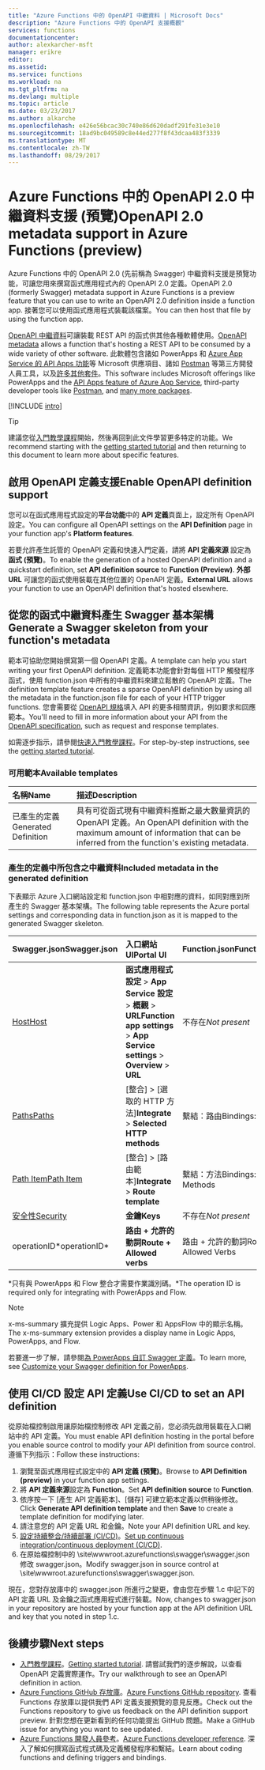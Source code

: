 ```yaml
---
title: "Azure Functions 中的 OpenAPI 中繼資料 | Microsoft Docs"
description: "Azure Functions 中的 OpenAPI 支援概觀"
services: functions
documentationcenter: 
author: alexkarcher-msft
manager: erikre
editor: 
ms.assetid: 
ms.service: functions
ms.workload: na
ms.tgt_pltfrm: na
ms.devlang: multiple
ms.topic: article
ms.date: 03/23/2017
ms.author: alkarche
ms.openlocfilehash: e426e56bcac30c740e86d620dadf291fe31e3e10
ms.sourcegitcommit: 18ad9bc049589c8e44ed277f8f43dcaa483f3339
ms.translationtype: MT
ms.contentlocale: zh-TW
ms.lasthandoff: 08/29/2017
---
```

# <a name="openapi-20-metadata-support-in-azure-functions-preview"></a><span data-ttu-id="565ab-103">Azure Functions 中的 OpenAPI 2.0 中繼資料支援 (預覽)</span><span class="sxs-lookup"><span data-stu-id="565ab-103">OpenAPI 2.0 metadata support in Azure Functions (preview)</span></span>
<span data-ttu-id="565ab-104">Azure Functions 中的 OpenAPI 2.0 (先前稱為 Swagger) 中繼資料支援是預覽功能，可讓您用來撰寫函式應用程式內的 OpenAPI 2.0 定義。</span><span class="sxs-lookup"><span data-stu-id="565ab-104">OpenAPI 2.0 (formerly Swagger) metadata support in Azure Functions is a preview feature that you can use to write an OpenAPI 2.0 definition inside a function app.</span></span> <span data-ttu-id="565ab-105">接著您可以使用函式應用程式裝載該檔案。</span><span class="sxs-lookup"><span data-stu-id="565ab-105">You can then host that file by using the function app.</span></span>

<span data-ttu-id="565ab-106">[OpenAPI 中繼資料](http://swagger.io/)可讓裝載 REST API 的函式供其他各種軟體使用。</span><span class="sxs-lookup"><span data-stu-id="565ab-106">[OpenAPI metadata](http://swagger.io/) allows a function that's hosting a REST API to be consumed by a wide variety of other software.</span></span> <span data-ttu-id="565ab-107">此軟體包含諸如 PowerApps 和 [Azure App Service 的 API Apps 功能](https://docs.microsoft.com/azure/app-service-api/app-service-api-dotnet-get-started#a-idcodegena-generate-client-code-for-the-data-tier)等 Microsoft 供應項目、諸如 [Postman](https://www.getpostman.com/docs/importing_swagger) 等第三方開發人員工具，以及[許多其他套件](http://swagger.io/tools/)。</span><span class="sxs-lookup"><span data-stu-id="565ab-107">This software includes Microsoft offerings like PowerApps and the [API Apps feature of Azure App Service](https://docs.microsoft.com/azure/app-service-api/app-service-api-dotnet-get-started#a-idcodegena-generate-client-code-for-the-data-tier), third-party developer tools like [Postman](https://www.getpostman.com/docs/importing_swagger), and [many more packages](http://swagger.io/tools/).</span></span>

[!INCLUDE [intro](../../includes/functions-bindings-intro.md)]

>[!TIP]
><span data-ttu-id="565ab-108">建議您從[入門教學課程](./functions-api-definition-getting-started.md)開始，然後再回到此文件學習更多特定的功能。</span><span class="sxs-lookup"><span data-stu-id="565ab-108">We recommend starting with the [getting started tutorial](./functions-api-definition-getting-started.md) and then returning to this document to learn more about specific features.</span></span>

## <span data-ttu-id="565ab-109"><a name="enable"></a>啟用 OpenAPI 定義支援</span><span class="sxs-lookup"><span data-stu-id="565ab-109"><a name="enable"></a>Enable OpenAPI definition support</span></span>
<span data-ttu-id="565ab-110">您可以在函式應用程式設定的**平台功能**中的 **API 定義**頁面上，設定所有 OpenAPI 設定。</span><span class="sxs-lookup"><span data-stu-id="565ab-110">You can configure all OpenAPI settings on the **API Definition** page in your function app's **Platform features**.</span></span>

<span data-ttu-id="565ab-111">若要允許產生託管的 OpenAPI 定義和快速入門定義，請將 **API 定義來源** 設定為**函式 (預覽)**。</span><span class="sxs-lookup"><span data-stu-id="565ab-111">To enable the generation of a hosted OpenAPI definition and a quickstart definition, set **API definition source** to **Function (Preview)**.</span></span> <span data-ttu-id="565ab-112">**外部 URL** 可讓您的函式使用裝載在其他位置的 OpenAPI 定義。</span><span class="sxs-lookup"><span data-stu-id="565ab-112">**External URL** allows your function to use an OpenAPI definition that's hosted elsewhere.</span></span>

## <span data-ttu-id="565ab-113"><a name="generate-definition"></a> 從您的函式中繼資料產生 Swagger 基本架構</span><span class="sxs-lookup"><span data-stu-id="565ab-113"><a name="generate-definition"></a>Generate a Swagger skeleton from your function's metadata</span></span>
<span data-ttu-id="565ab-114">範本可協助您開始撰寫第一個 OpenAPI 定義。</span><span class="sxs-lookup"><span data-stu-id="565ab-114">A template can help you start writing your first OpenAPI definition.</span></span> <span data-ttu-id="565ab-115">定義範本功能會針對每個 HTTP 觸發程序函式，使用 function.json 中所有的中繼資料來建立鬆散的 OpenAPI 定義。</span><span class="sxs-lookup"><span data-stu-id="565ab-115">The definition template feature creates a sparse OpenAPI definition by using all the metadata in the function.json file for each of your HTTP trigger functions.</span></span> <span data-ttu-id="565ab-116">您會需要從 [OpenAPI 規格](http://swagger.io/specification/)填入 API 的更多相關資訊，例如要求和回應範本。</span><span class="sxs-lookup"><span data-stu-id="565ab-116">You'll need to fill in more information about your API from the [OpenAPI specification](http://swagger.io/specification/), such as request and response templates.</span></span>

<span data-ttu-id="565ab-117">如需逐步指示，請參閱[快速入門教學課程](./functions-api-definition-getting-started.md)。</span><span class="sxs-lookup"><span data-stu-id="565ab-117">For step-by-step instructions, see the [getting started tutorial](./functions-api-definition-getting-started.md).</span></span>

### <span data-ttu-id="565ab-118"><a name="templates"></a>可用範本</span><span class="sxs-lookup"><span data-stu-id="565ab-118"><a name="templates"></a>Available templates</span></span>

|<span data-ttu-id="565ab-119">名稱</span><span class="sxs-lookup"><span data-stu-id="565ab-119">Name</span></span>| <span data-ttu-id="565ab-120">描述</span><span class="sxs-lookup"><span data-stu-id="565ab-120">Description</span></span> |
|:-----|:-----|
|<span data-ttu-id="565ab-121">已產生的定義</span><span class="sxs-lookup"><span data-stu-id="565ab-121">Generated Definition</span></span>|<span data-ttu-id="565ab-122">具有可從函式現有中繼資料推斷之最大數量資訊的 OpenAPI 定義。</span><span class="sxs-lookup"><span data-stu-id="565ab-122">An OpenAPI definition with the maximum amount of information that can be inferred from the function's existing metadata.</span></span>|

### <span data-ttu-id="565ab-123"><a name="quickstart-details"></a>產生的定義中所包含之中繼資料</span><span class="sxs-lookup"><span data-stu-id="565ab-123"><a name="quickstart-details"></a>Included metadata in the generated definition</span></span>

<span data-ttu-id="565ab-124">下表顯示 Azure 入口網站設定和 function.json 中相對應的資料，如同對應到所產生的 Swagger 基本架構。</span><span class="sxs-lookup"><span data-stu-id="565ab-124">The following table represents the Azure portal settings and corresponding data in function.json as it is mapped to the generated Swagger skeleton.</span></span>

|<span data-ttu-id="565ab-125">Swagger.json</span><span class="sxs-lookup"><span data-stu-id="565ab-125">Swagger.json</span></span>|<span data-ttu-id="565ab-126">入口網站 UI</span><span class="sxs-lookup"><span data-stu-id="565ab-126">Portal UI</span></span>|<span data-ttu-id="565ab-127">Function.json</span><span class="sxs-lookup"><span data-stu-id="565ab-127">Function.json</span></span>|
|:----|:-----|:-----|
|[<span data-ttu-id="565ab-128">Host</span><span class="sxs-lookup"><span data-stu-id="565ab-128">Host</span></span>](http://swagger.io/specification/#fixed-fields-15)|<span data-ttu-id="565ab-129">**函式應用程式設定** > **App Service 設定** > **概觀** > **URL**</span><span class="sxs-lookup"><span data-stu-id="565ab-129">**Function app settings** > **App Service settings** > **Overview** > **URL**</span></span>|<span data-ttu-id="565ab-130">不存在</span><span class="sxs-lookup"><span data-stu-id="565ab-130">*Not present*</span></span>
|[<span data-ttu-id="565ab-131">Paths</span><span class="sxs-lookup"><span data-stu-id="565ab-131">Paths</span></span>](http://swagger.io/specification/#paths-object-29)|<span data-ttu-id="565ab-132">[整合] > [選取的 HTTP 方法]</span><span class="sxs-lookup"><span data-stu-id="565ab-132">**Integrate** > **Selected HTTP methods**</span></span>|<span data-ttu-id="565ab-133">繫結：路由</span><span class="sxs-lookup"><span data-stu-id="565ab-133">Bindings: Route</span></span>
|[<span data-ttu-id="565ab-134">Path Item</span><span class="sxs-lookup"><span data-stu-id="565ab-134">Path Item</span></span>](http://swagger.io/specification/#path-item-object-32)|<span data-ttu-id="565ab-135">[整合] > [路由範本]</span><span class="sxs-lookup"><span data-stu-id="565ab-135">**Integrate** > **Route template**</span></span>|<span data-ttu-id="565ab-136">繫結：方法</span><span class="sxs-lookup"><span data-stu-id="565ab-136">Bindings: Methods</span></span>
|[<span data-ttu-id="565ab-137">安全性</span><span class="sxs-lookup"><span data-stu-id="565ab-137">Security</span></span>](http://swagger.io/specification/#security-scheme-object-112)|<span data-ttu-id="565ab-138">**金鑰**</span><span class="sxs-lookup"><span data-stu-id="565ab-138">**Keys**</span></span>|<span data-ttu-id="565ab-139">不存在</span><span class="sxs-lookup"><span data-stu-id="565ab-139">*Not present*</span></span>|
|<span data-ttu-id="565ab-140">operationID*</span><span class="sxs-lookup"><span data-stu-id="565ab-140">operationID*</span></span>|<span data-ttu-id="565ab-141">**路由 + 允許的動詞**</span><span class="sxs-lookup"><span data-stu-id="565ab-141">**Route + Allowed verbs**</span></span>|<span data-ttu-id="565ab-142">路由 + 允許的動詞</span><span class="sxs-lookup"><span data-stu-id="565ab-142">Route + Allowed Verbs</span></span>|

<span data-ttu-id="565ab-143">\*只有與 PowerApps 和 Flow 整合才需要作業識別碼。</span><span class="sxs-lookup"><span data-stu-id="565ab-143">\*The operation ID is required only for integrating with PowerApps and Flow.</span></span>
> [!NOTE]
> <span data-ttu-id="565ab-144">x-ms-summary 擴充提供 Logic Apps、Power 和 AppsFlow 中的顯示名稱。</span><span class="sxs-lookup"><span data-stu-id="565ab-144">The x-ms-summary extension provides a display name in Logic Apps, PowerApps, and Flow.</span></span>
>
> <span data-ttu-id="565ab-145">若要進一步了解，請參閱[為 PowerApps 自訂 Swagger 定義](https://powerapps.microsoft.com/tutorials/customapi-how-to-swagger/)。</span><span class="sxs-lookup"><span data-stu-id="565ab-145">To learn more, see [Customize your Swagger definition for PowerApps](https://powerapps.microsoft.com/tutorials/customapi-how-to-swagger/).</span></span>

## <span data-ttu-id="565ab-146"><a name="CICD"></a>使用 CI/CD 設定 API 定義</span><span class="sxs-lookup"><span data-stu-id="565ab-146"><a name="CICD"></a>Use CI/CD to set an API definition</span></span>

 <span data-ttu-id="565ab-147">從原始檔控制啟用讓原始檔控制修改 API 定義之前，您必須先啟用裝載在入口網站中的 API 定義。</span><span class="sxs-lookup"><span data-stu-id="565ab-147">You must enable API definition hosting in the portal before you enable source control to modify your API definition from source control.</span></span> <span data-ttu-id="565ab-148">遵循下列指示：</span><span class="sxs-lookup"><span data-stu-id="565ab-148">Follow these instructions:</span></span>

1. <span data-ttu-id="565ab-149">瀏覽至函式應用程式設定中的 **API 定義 (預覽)**。</span><span class="sxs-lookup"><span data-stu-id="565ab-149">Browse to **API Definition (preview)** in your function app settings.</span></span>
  1. <span data-ttu-id="565ab-150">將 **API 定義來源**設定為 **Function**。</span><span class="sxs-lookup"><span data-stu-id="565ab-150">Set **API definition source** to **Function**.</span></span>
  1. <span data-ttu-id="565ab-151">依序按一下 [產生 API 定義範本]、[儲存] 可建立範本定義以供稍後修改。</span><span class="sxs-lookup"><span data-stu-id="565ab-151">Click **Generate API definition template** and then **Save** to create a template definition for modifying later.</span></span>
  1. <span data-ttu-id="565ab-152">請注意您的 API 定義 URL 和金鑰。</span><span class="sxs-lookup"><span data-stu-id="565ab-152">Note your API definition URL and key.</span></span>
1. <span data-ttu-id="565ab-153">[設定持續整合/持續部署 (CI/CD)](https://docs.microsoft.com/azure/azure-functions/functions-continuous-deployment#continuous-deployment-requirements)。</span><span class="sxs-lookup"><span data-stu-id="565ab-153">[Set up continuous integration/continuous deployment (CI/CD)](https://docs.microsoft.com/azure/azure-functions/functions-continuous-deployment#continuous-deployment-requirements).</span></span>
2. <span data-ttu-id="565ab-154">在原始檔控制中的 \site\wwwroot\.azurefunctions\swagger\swagger.json 修改 swagger.json。</span><span class="sxs-lookup"><span data-stu-id="565ab-154">Modify swagger.json in source control at \site\wwwroot\.azurefunctions\swagger\swagger.json.</span></span>

<span data-ttu-id="565ab-155">現在，您對存放庫中的 swagger.json 所進行之變更，會由您在步驟 1.c 中記下的 API 定義 URL 及金鑰之函式應用程式進行裝載。</span><span class="sxs-lookup"><span data-stu-id="565ab-155">Now, changes to swagger.json in your repository are hosted by your function app at the API definition URL and key that you noted in step 1.c.</span></span>

## <a name="next-steps"></a><span data-ttu-id="565ab-156">後續步驟</span><span class="sxs-lookup"><span data-stu-id="565ab-156">Next steps</span></span>
* <span data-ttu-id="565ab-157">[入門教學課程](functions-api-definition-getting-started.md)。</span><span class="sxs-lookup"><span data-stu-id="565ab-157">[Getting started tutorial](functions-api-definition-getting-started.md).</span></span> <span data-ttu-id="565ab-158">請嘗試我們的逐步解說，以查看 OpenAPI 定義實際運作。</span><span class="sxs-lookup"><span data-stu-id="565ab-158">Try our walkthrough to see an OpenAPI definition in action.</span></span>
* <span data-ttu-id="565ab-159">[Azure Functions GitHub 存放庫](https://github.com/Azure/Azure-Functions/)。</span><span class="sxs-lookup"><span data-stu-id="565ab-159">[Azure Functions GitHub repository](https://github.com/Azure/Azure-Functions/).</span></span> <span data-ttu-id="565ab-160">查看 Functions 存放庫以提供我們 API 定義支援預覽的意見反應。</span><span class="sxs-lookup"><span data-stu-id="565ab-160">Check out the Functions repository to give us feedback on the API definition support preview.</span></span> <span data-ttu-id="565ab-161">針對您想在更新看到的任何功能提出 GitHub 問題。</span><span class="sxs-lookup"><span data-stu-id="565ab-161">Make a GitHub issue for anything you want to see updated.</span></span>
* <span data-ttu-id="565ab-162">[Azure Functions 開發人員參考](functions-reference.md)。</span><span class="sxs-lookup"><span data-stu-id="565ab-162">[Azure Functions developer reference](functions-reference.md).</span></span> <span data-ttu-id="565ab-163">深入了解如何撰寫函式程式碼及定義觸發程序和繫結。</span><span class="sxs-lookup"><span data-stu-id="565ab-163">Learn about coding functions and defining triggers and bindings.</span></span>
